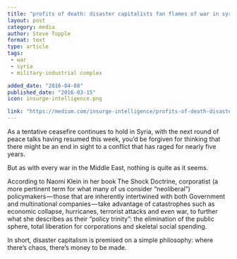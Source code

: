 ```yaml
---
title: "profits of death: disaster capitalists fan flames of war in syria."
layout: post
category: media
author: Steve Topple
format: text
type: article
tags: 
 - war
 - syria
 - military-industrial complex

added_date: "2016-04-08"
published_date: "2016-03-15" 
icon: insurge-intelligence.png

link: "https://medium.com/insurge-intelligence/profits-of-death-disaster-capitalists-fan-flames-of-war-in-syria-ac216bb34776"
---
```


As a tentative ceasefire continues to hold in Syria, with the next round of peace talks having resumed this week, you’d be forgiven for thinking that there might be an end in sight to a conflict that has raged for nearly five years.

But as with every war in the Middle East, nothing is quite as it seems.

According to Naomi Klein in her book The Shock Doctrine, corporatist (a more pertinent term for what many of us consider “neoliberal”) policymakers — those that are inherently intertwined with both Government and multinational companies — take advantage of catastrophes such as economic collapse, hurricanes, terrorist attacks and even war, to further what she describes as their “policy trinity”: the elimination of the public sphere, total liberation for corporations and skeletal social spending.

In short, disaster capitalism is premised on a simple philosophy: where there’s chaos, there’s money to be made.
